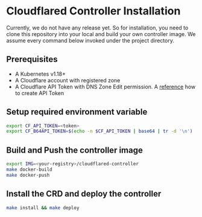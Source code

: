 # Cloudflared Controller Installation

Currently, we do not have any release yet. So for installation, you need to clone this repository into your local and build your own controller image. We assume every command below invoked under the project directory.

## Prerequisites

- A Kubernetes v1.18+
- A Cloudflare account with registered zone
- A Cloudflare API Token with DNS Zone Edit permission. A [reference](https://developers.cloudflare.com/api/tokens/create) how to create API Token

## Setup required environment variable

```bash
export CF_API_TOKEN=<token>
export CF_B64API_TOKEN=$(echo -n $CF_API_TOKEN | base64 | tr -d '\n')
```

## Build and Push the controller image

```bash
export IMG=<your-registry>/cloudflared-controller 
make docker-build 
make docker-push
```

## Install the CRD and deploy the controller

```bash
make install && make deploy
```
